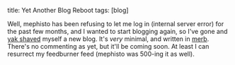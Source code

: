 title:  Yet Another Blog Reboot
tags:   [blog]

Well, mephisto has been refusing to let me log in (internal server error) for the past few months, and I wanted to start blogging again, so I've gone and [yak shaved][] myself a new blog.  It's _very_ minimal, and written in [merb][].  There's no commenting as yet, but it'll be coming soon.  At least I can resurrect my feedburner feed (mephisto was 500-ing it as well).

[yak shaved]: http://sethgodin.typepad.com/seths_blog/2005/03/dont_shave_that.html
[merb]: http://www.merbivore.com/

